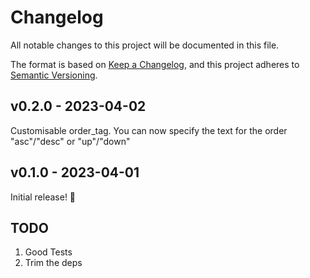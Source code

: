 # Changelog

All notable changes to this project will be documented in this file.

The format is based on [Keep a Changelog](https://keepachangelog.com/en/1.0.0/),
and this project adheres to [Semantic Versioning](https://semver.org/spec/v2.0.0.html).

## v0.2.0 - 2023-04-02
Customisable order_tag. You can now specify the text for the order "asc"/"desc" or "up"/"down"
## v0.1.0 - 2023-04-01
Initial release! 🎉

## TODO
1. Good Tests
2. Trim the deps
